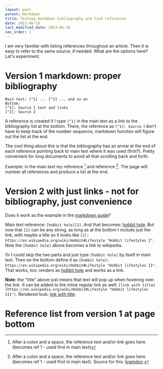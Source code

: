 ```yaml
---
layout: post
parent: Markdown
title: Testing markdown bibliography and link references
date: 2023-06-18
last_modified_date: 2023-06-18
nav_order: 1
---
```


I am very familiar with listing references throughout an article. Then it is easy to refer to the same source, if needed. What are the options here? Let's experiment.

# Version 1 markdown: proper bibliography

```
Main text: [^1] ... [^2] ... and so on
Bottom: 
[^1]: Source 1 text and links
[^2]: Source 2
```

A reference is created if I type `[^1]` in the main text as a link to the bibliography list at the bottom. There, the reference as `[^1]: Source`. I don't have to keep track of the number sequence, markdown function will figure out the list at the end.

The cool thing about this is that the bibliography has an arrow at the end of each reference pointing back to main text where it was used (first?). Pretty convenient for long documents to avoid all that scrolling back and forth.

Example: in the main text my reference [^2] and reference [^1]. The page will number all references and produce a list at the end.

# Version 2 with just links - not for bibliography, just convenience

Does it work as the example in the [markdown guide](https://www.markdownguide.org/basic-syntax/#reference-style-links)?

Main text reference: `[hobbit hole][2]`. And that becomes: [hobbit hole][2]. But now that `[2]` can be any string, as long as at the bottom I include just the link, with maybe a title so it looks like `[2]: https://en.wikipedia.org/wiki/Hobbit#Lifestyle "Hobbit lifestyles I"`. Now the `[hobbit hole]` above becomes a link to wikipedia.

Or I could skip the two parts and just type `[hobbit hole]` by itself in main text. Then on the bottom define it as `[hobbit hole]: https://en.wikipedia.org/wiki/Hobbit#Lifestyle "Hobbit lifestyles II"`. That works, too: renders as [hobbit hole] and works as a link.

**Note**: the "title" above just means that text will pop up when hovering over the link. It can be added to the inline regular link as well: `[link with title](https://en.wikipedia.org/wiki/Hobbit#Lifestyle "Hobbit lifestyles III")`. Rendered look: [link with title](https://en.wikipedia.org/wiki/Hobbit#Lifestyle "Hobbit lifestyles III"). 

[2]: https://en.wikipedia.org/wiki/Hobbit#Lifestyle "Hobbit lifestyles I"

[hobbit hole]: https://en.wikipedia.org/wiki/Hobbit#Lifestyle "Hobbit lifestyles II"

# Reference list from version 1 at page bottom

[^1]: After a colon and a space, the reference text and/or link goes here. (becomes ref 1 - used first in main text). Source for this: [kramdon](https://kramdown.gettalong.org/quickref.html#footnotes).
[^2]: After a colon and a space, the reference text and/or link goes here. (becomes ref 1 - used first in main text)

